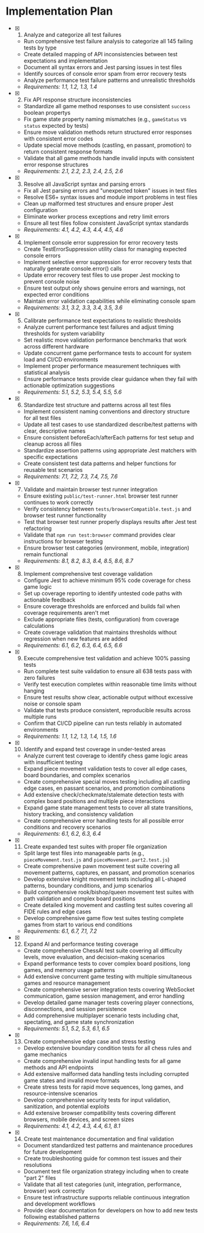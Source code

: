 # Implementation Plan

- [x] 1. Analyze and categorize all test failures
  - Run comprehensive test failure analysis to categorize all 145 failing tests by type
  - Create detailed mapping of API inconsistencies between test expectations and implementation
  - Document all syntax errors and Jest parsing issues in test files
  - Identify sources of console error spam from error recovery tests
  - Analyze performance test failure patterns and unrealistic thresholds
  - _Requirements: 1.1, 1.2, 1.3, 1.4_

- [x] 2. Fix API response structure inconsistencies
  - Standardize all game method responses to use consistent `success` boolean propertys
  - Fix game state property naming mismatches (e.g., `gameStatus` vs `status` expected by tests)
  - Ensure move validation methods return structured error responses with consistent error codes
  - Update special move methods (castling, en passant, promotion) to return consistent response formats
  - Validate that all game methods handle invalid inputs with consistent error response structures
  - _Requirements: 2.1, 2.2, 2.3, 2.4, 2.5, 2.6_

- [x] 3. Resolve all JavaScript syntax and parsing errors
  - Fix all Jest parsing errors and "unexpected token" issues in test files
  - Resolve ES6+ syntax issues and module import problems in test files
  - Clean up malformed test structures and ensure proper Jest configuration
  - Eliminate worker process exceptions and retry limit errors
  - Ensure all test files follow consistent JavaScript syntax standards
  - _Requirements: 4.1, 4.2, 4.3, 4.4, 4.5, 4.6_

- [x] 4. Implement console error suppression for error recovery tests
  - Create TestErrorSuppression utility class for managing expected console errors
  - Implement selective error suppression for error recovery tests that naturally generate console.error() calls
  - Update error recovery test files to use proper Jest mocking to prevent console noise
  - Ensure test output only shows genuine errors and warnings, not expected error conditions
  - Maintain error validation capabilities while eliminating console spam
  - _Requirements: 3.1, 3.2, 3.3, 3.4, 3.5, 3.6_

- [x] 5. Calibrate performance test expectations to realistic thresholds
  - Analyze current performance test failures and adjust timing thresholds for system variability
  - Set realistic move validation performance benchmarks that work across different hardware
  - Update concurrent game performance tests to account for system load and CI/CD environments
  - Implement proper performance measurement techniques with statistical analysis
  - Ensure performance tests provide clear guidance when they fail with actionable optimization suggestions
  - _Requirements: 5.1, 5.2, 5.3, 5.4, 5.5, 5.6_

- [x] 6. Standardize test structure and patterns across all test files
  - Implement consistent naming conventions and directory structure for all test files
  - Update all test cases to use standardized describe/test patterns with clear, descriptive names
  - Ensure consistent beforeEach/afterEach patterns for test setup and cleanup across all files
  - Standardize assertion patterns using appropriate Jest matchers with specific expectations
  - Create consistent test data patterns and helper functions for reusable test scenarios
  - _Requirements: 7.1, 7.2, 7.3, 7.4, 7.5, 7.6_

- [x] 7. Validate and maintain browser test runner integration
  - Ensure existing `public/test-runner.html` browser test runner continues to work correctly
  - Verify consistency between `tests/browserCompatible.test.js` and browser test runner functionality
  - Test that browser test runner properly displays results after Jest test refactoring
  - Validate that `npm run test:browser` command provides clear instructions for browser testing
  - Ensure browser test categories (environment, mobile, integration) remain functional
  - _Requirements: 8.1, 8.2, 8.3, 8.4, 8.5, 8.6, 8.7_

- [x] 8. Implement comprehensive test coverage validation
  - Configure Jest to achieve minimum 95% code coverage for chess game logic
  - Set up coverage reporting to identify untested code paths with actionable feedback
  - Ensure coverage thresholds are enforced and builds fail when coverage requirements aren't met
  - Exclude appropriate files (tests, configuration) from coverage calculations
  - Create coverage validation that maintains thresholds without regression when new features are added
  - _Requirements: 6.1, 6.2, 6.3, 6.4, 6.5, 6.6_

- [x] 9. Execute comprehensive test validation and achieve 100% passing tests
  - Run complete test suite validation to ensure all 638 tests pass with zero failures
  - Verify test execution completes within reasonable time limits without hanging
  - Ensure test results show clear, actionable output without excessive noise or console spam
  - Validate that tests produce consistent, reproducible results across multiple runs
  - Confirm that CI/CD pipeline can run tests reliably in automated environments
  - _Requirements: 1.1, 1.2, 1.3, 1.4, 1.5, 1.6_

- [x] 10. Identify and expand test coverage in under-tested areas
  - Analyze current test coverage to identify chess game logic areas with insufficient testing
  - Expand piece movement validation tests to cover all edge cases, board boundaries, and complex scenarios
  - Create comprehensive special moves testing including all castling edge cases, en passant scenarios, and promotion combinations
  - Add extensive check/checkmate/stalemate detection tests with complex board positions and multiple piece interactions
  - Expand game state management tests to cover all state transitions, history tracking, and consistency validation
  - Create comprehensive error handling tests for all possible error conditions and recovery scenarios
  - _Requirements: 6.1, 6.2, 6.3, 6.4_

- [x] 11. Create expanded test suites with proper file organization
  - Split large test files into manageable parts (e.g., `pieceMovement.test.js` and `pieceMovement.part2.test.js`)
  - Create comprehensive pawn movement test suite covering all movement patterns, captures, en passant, and promotion scenarios
  - Develop extensive knight movement tests including all L-shaped patterns, boundary conditions, and jump scenarios
  - Build comprehensive rook/bishop/queen movement test suites with path validation and complex board positions
  - Create detailed king movement and castling test suites covering all FIDE rules and edge cases
  - Develop comprehensive game flow test suites testing complete games from start to various end conditions
  - _Requirements: 6.1, 6.7, 7.1, 7.2_

- [x] 12. Expand AI and performance testing coverage
  - Create comprehensive ChessAI test suite covering all difficulty levels, move evaluation, and decision-making scenarios
  - Expand performance tests to cover complex board positions, long games, and memory usage patterns
  - Add extensive concurrent game testing with multiple simultaneous games and resource management
  - Create comprehensive server integration tests covering WebSocket communication, game session management, and error handling
  - Develop detailed game manager tests covering player connections, disconnections, and session persistence
  - Add comprehensive multiplayer scenario tests including chat, spectating, and game state synchronization
  - _Requirements: 5.1, 5.2, 5.3, 6.1, 6.5_

- [x] 13. Create comprehensive edge case and stress testing
  - Develop extensive boundary condition tests for all chess rules and game mechanics
  - Create comprehensive invalid input handling tests for all game methods and API endpoints
  - Add extensive malformed data handling tests including corrupted game states and invalid move formats
  - Create stress tests for rapid move sequences, long games, and resource-intensive scenarios
  - Develop comprehensive security tests for input validation, sanitization, and potential exploits
  - Add extensive browser compatibility tests covering different browsers, mobile devices, and screen sizes
  - _Requirements: 4.1, 4.2, 4.3, 4.4, 6.1, 8.1_

- [x] 14. Create test maintenance documentation and final validation
  - Document standardized test patterns and maintenance procedures for future development
  - Create troubleshooting guide for common test issues and their resolutions
  - Document test file organization strategy including when to create "part 2" files
  - Validate that all test categories (unit, integration, performance, browser) work correctly
  - Ensure test infrastructure supports reliable continuous integration and development workflows
  - Provide clear documentation for developers on how to add new tests following established patterns
  - _Requirements: 7.6, 1.6, 6.4_